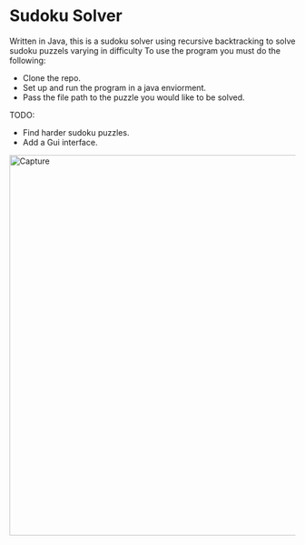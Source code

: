 # Sudoku Solver

Written in Java, this is a sudoku solver using recursive backtracking to solve sudoku puzzels varying in difficulty
To use the program you must do the following:
* Clone the repo.
* Set up and run the program in a java enviorment.
* Pass the file path to the puzzle you would like to be solved.

TODO:
* Find harder sudoku puzzles.
* Add a Gui interface.

<img width="669" alt="Capture" src="https://user-images.githubusercontent.com/25403763/79794306-07b95500-8320-11ea-94df-7b40708aec85.PNG">

